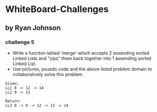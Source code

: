 # WhiteBoard-Challenges

## by Ryan Johnson

### challenge 5
* Write a funciton labled 'merge' which accepts 2 assending sorted Linked Lists and "zips" them back together into 1 assending sorted Linked List.
* Use pictures, psuedo code and the above listed problem domain to collaboratively solve this problem.


```
Given:
LL1 8 -> 12 -> 14
LL2 9 -> 13
```
```
Return:
LL3 8 -> 9 -> 12 -> 13 -> 14
```